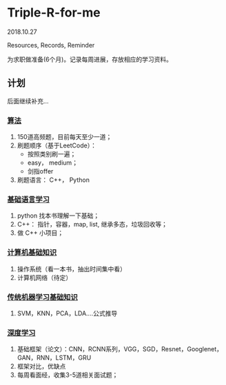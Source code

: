 # Triple-R-for-me

2018.10.27 
 
Resources, Records, Reminder

为求职做准备(6个月)。记录每周进展，存放相应的学习资料。


## 计划

后面继续补充...

### [算法](https://github.com/SuyuanLiu/Leetcode)
1. 150道高频题，目前每天至少一道；
2. 刷题顺序（基于LeetCode）：
   - 按照类别刷一遍；
   - easy， medium；
   - 剑指offer
3. 刷题语言：
   C++， Python


### [基础语言学习](ProgramLanguageBasis)
1. python 找本书理解一下基础；
2. C++： 指针，容器，map, list, 继承多态，垃圾回收等；
3. 做 C++ 小项目；


### [计算机基础知识](ComputerOperationSystemBasis)
1. 操作系统（看一本书，抽出时间集中看）
2. 计算机网络（待定）


### [传统机器学习基础知识](ML)
1. SVM，KNN，PCA，LDA....公式推导


### [深度学习](DL)
1. 基础框架（论文）：CNN，RCNN系列，VGG，SGD，Resnet，Googlenet，GAN，RNN，LSTM，GRU
2. 框架对比，优缺点
3. 每周看面经，收集3-5道相关面试题；


